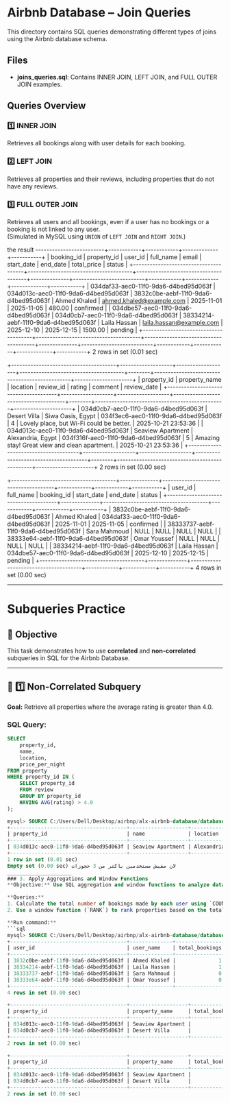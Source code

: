 # Airbnb Database – Join Queries

This directory contains SQL queries demonstrating different types of joins using the Airbnb database schema.

## Files
- **joins_queries.sql**: Contains INNER JOIN, LEFT JOIN, and FULL OUTER JOIN examples.

## Queries Overview

### 1️⃣ INNER JOIN
Retrieves all bookings along with user details for each booking.

### 2️⃣ LEFT JOIN
Retrieves all properties and their reviews, including properties that do not have any reviews.

### 3️⃣ FULL OUTER JOIN
Retrieves all users and all bookings, even if a user has no bookings or a booking is not linked to any user.  
(Simulated in MySQL using `UNION` of `LEFT JOIN` and `RIGHT JOIN`.)


the result 
-------------------------+------------+------------+-------------+-----------+
| booking_id                           | property_id                          | user_id                              | full_name    | email                    | start_date | end_date   | total_price | status    |
+--------------------------------------+--------------------------------------+--------------------------------------+--------------+--------------------------+------------+------------+-------------+-----------+
| 034daf33-aec0-11f0-9da6-d4bed95d063f | 034d013c-aec0-11f0-9da6-d4bed95d063f | 3832c0be-aebf-11f0-9da6-d4bed95d063f | Ahmed Khaled | ahmed.khaled@example.com | 2025-11-01 | 2025-11-05 |      480.00 | confirmed |
| 034dbe57-aec0-11f0-9da6-d4bed95d063f | 034d0cb7-aec0-11f0-9da6-d4bed95d063f | 38334214-aebf-11f0-9da6-d4bed95d063f | Laila Hassan | laila.hassan@example.com | 2025-12-10 | 2025-12-15 |     1500.00 | pending   |
+--------------------------------------+--------------------------------------+--------------------------------------+--------------+--------------------------+------------+------------+-------------+-----------+
2 rows in set (0.01 sec)

+--------------------------------------+-------------------+-------------------+--------------------------------------+--------+-----------------------------------------------+---------------------+
| property_id                          | property_name     | location          | review_id                            | rating | comment                                       | review_date         |
+--------------------------------------+-------------------+-------------------+--------------------------------------+--------+-----------------------------------------------+---------------------+
| 034d0cb7-aec0-11f0-9da6-d4bed95d063f | Desert Villa      | Siwa Oasis, Egypt | 034f3ec6-aec0-11f0-9da6-d4bed95d063f |      4 | Lovely place, but Wi-Fi could be better.      | 2025-10-21 23:53:36 |
| 034d013c-aec0-11f0-9da6-d4bed95d063f | Seaview Apartment | Alexandria, Egypt | 034f316f-aec0-11f0-9da6-d4bed95d063f |      5 | Amazing stay! Great view and clean apartment. | 2025-10-21 23:53:36 |
+--------------------------------------+-------------------+-------------------+--------------------------------------+--------+-----------------------------------------------+---------------------+
2 rows in set (0.00 sec)

+--------------------------------------+--------------+--------------------------------------+------------+------------+-----------+
| user_id                              | full_name    | booking_id                           | start_date | end_date   | status    |
+--------------------------------------+--------------+--------------------------------------+------------+------------+-----------+
| 3832c0be-aebf-11f0-9da6-d4bed95d063f | Ahmed Khaled | 034daf33-aec0-11f0-9da6-d4bed95d063f | 2025-11-01 | 2025-11-05 | confirmed |
| 38333737-aebf-11f0-9da6-d4bed95d063f | Sara Mahmoud | NULL                                 | NULL       | NULL       | NULL      |
| 38333e64-aebf-11f0-9da6-d4bed95d063f | Omar Youssef | NULL                                 | NULL       | NULL       | NULL      |
| 38334214-aebf-11f0-9da6-d4bed95d063f | Laila Hassan | 034dbe57-aec0-11f0-9da6-d4bed95d063f | 2025-12-10 | 2025-12-15 | pending   |
+--------------------------------------+--------------+--------------------------------------+------------+------------+-----------+
4 rows in set (0.00 sec)
_________________________

# Subqueries Practice

## 🎯 Objective
This task demonstrates how to use **correlated** and **non-correlated** subqueries in SQL for the Airbnb Database.

---

## 🧮 1️⃣ Non-Correlated Subquery
**Goal:** Retrieve all properties where the average rating is greater than 4.0.

### SQL Query:
```sql
SELECT 
    property_id,
    name,
    location,
    price_per_night
FROM property
WHERE property_id IN (
    SELECT property_id
    FROM review
    GROUP BY property_id
    HAVING AVG(rating) > 4.0
);

mysql> SOURCE C:/Users/Dell/Desktop/airbnp/alx-airbnb-database/database-adv-script/subqueries.sql;
+--------------------------------------+-------------------+-------------------+-----------------+
| property_id                          | name              | location          | price_per_night |
+--------------------------------------+-------------------+-------------------+-----------------+
| 034d013c-aec0-11f0-9da6-d4bed95d063f | Seaview Apartment | Alexandria, Egypt |          120.00 |
+--------------------------------------+-------------------+-------------------+-----------------+
1 row in set (0.01 sec)
Empty set (0.00 sec) لان مفيش مستخدمين باكتر من 3 حجوزات
_____________________
### 3. Apply Aggregations and Window Functions
**Objective:** Use SQL aggregation and window functions to analyze data.

**Queries:**
1. Calculate the total number of bookings made by each user using `COUNT` and `GROUP BY`.
2. Use a window function (`RANK`) to rank properties based on the total number of bookings.

**Run command:**
```sql
mysql> SOURCE C:/Users/Dell/Desktop/airbnp/alx-airbnb-database/database-adv-script/aggregations_and_window_functions.sql;
+--------------------------------------+--------------+----------------+
| user_id                              | user_name    | total_bookings |
+--------------------------------------+--------------+----------------+
| 3832c0be-aebf-11f0-9da6-d4bed95d063f | Ahmed Khaled |              1 |
| 38334214-aebf-11f0-9da6-d4bed95d063f | Laila Hassan |              1 |
| 38333737-aebf-11f0-9da6-d4bed95d063f | Sara Mahmoud |              0 |
| 38333e64-aebf-11f0-9da6-d4bed95d063f | Omar Youssef |              0 |
+--------------------------------------+--------------+----------------+
4 rows in set (0.00 sec)

+--------------------------------------+-------------------+----------------+--------------+
| property_id                          | property_name     | total_bookings | booking_rank |
+--------------------------------------+-------------------+----------------+--------------+
| 034d013c-aec0-11f0-9da6-d4bed95d063f | Seaview Apartment |              1 |            1 |
| 034d0cb7-aec0-11f0-9da6-d4bed95d063f | Desert Villa      |              1 |            1 |
+--------------------------------------+-------------------+----------------+--------------+
2 rows in set (0.00 sec)

+--------------------------------------+-------------------+----------------+--------------------+
| property_id                          | property_name     | total_bookings | booking_row_number |
+--------------------------------------+-------------------+----------------+--------------------+
| 034d013c-aec0-11f0-9da6-d4bed95d063f | Seaview Apartment |              1 |                  1 |
| 034d0cb7-aec0-11f0-9da6-d4bed95d063f | Desert Villa      |              1 |                  2 |
+--------------------------------------+-------------------+----------------+--------------------+
2 rows in set (0.00 sec)